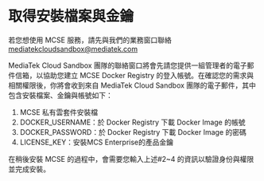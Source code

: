 # 取得安裝檔案與金鑰

若您想使用 MCSE 服務，請先與我們的業務窗口聯絡 [mediatekcloudsandbox@mediatek.com](https://github.com/Mediatek-Cloud/mcse-document/tree/8754214af2b66aee82776e96661d17397665b6cc/mediatekcloudsandbox@mediatek.com)

MediaTek Cloud Sandbox 團隊的聯絡窗口將會先請您提供一組管理者的電子郵件信箱，以協助您建立 MCSE Docker Registry 的登入帳號。在確認您的需求與相關權限後，你將會收到來自 MediaTek Cloud Sandbox 團隊的電子郵件，其中包含安裝檔案、金鑰與帳號如下：

1. MCSE 私有雲套件安裝檔
2. DOCKER\_USERNAME：於 Docker Registry 下載 Docker Image 的帳號
3. DOCKER\_PASSWORD：於 Docker Registry 下載 Docker Image 的密碼
4. LICENSE\_KEY：安裝MCS Enterprise的產品金鑰

在稍後安裝 MCSE 的過程中，會需要您輸入上述\#2~4 的資訊以驗證身份與權限並完成安裝。

